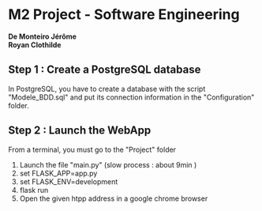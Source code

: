 # M2 Project - Software Engineering

**De Monteiro Jérôme**  
**Royan Clothilde**  



## Step 1 : Create a PostgreSQL database

In PostgreSQL, you have to create a database with the script "Modele_BDD.sql" and put its connection information in the "Configuration" folder.

## Step 2 : Launch the WebApp

From a terminal, you must go to the "Project" folder

1. Launch the file "main.py" (slow process : about 9min )
2. set FLASK_APP=app.py
3. set FLASK_ENV=development
4. flask run
5. Open the given htpp address in a google chrome browser

